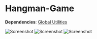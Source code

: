 Hangman-Game
============
**Dependencies**:
[Global Utilities](https://github.com/ShaneHD/Global-Utilities)

![Screenshot](http://puu.sh/aUZgw/96568b29dc.png)
![Screenshot](http://puu.sh/aUZa5/52f111a0b5.png)
![Screenshot](http://puu.sh/aUZbV/1fcbe620a6.png)
